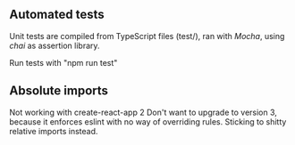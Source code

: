 

## Automated tests

Unit tests are compiled from TypeScript files (test/), ran with *Mocha*, using *chai* as assertion library.

Run tests with "npm run test"

## Absolute imports

Not working with create-react-app 2
Don't want to upgrade to version 3, because it enforces eslint with no way of overriding rules. Sticking to shitty relative imports instead.
